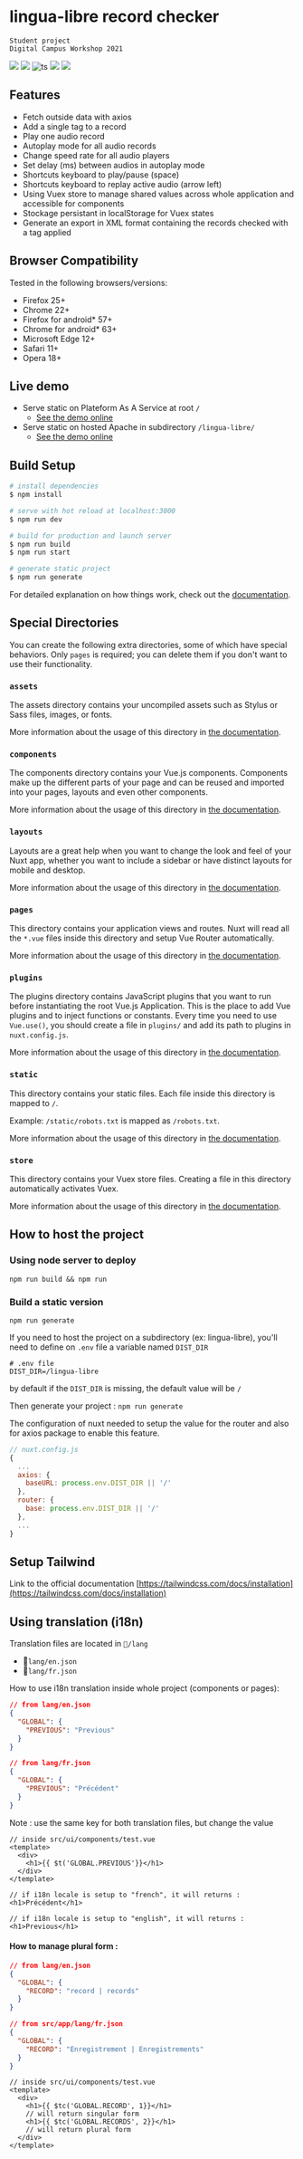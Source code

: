 # lingua-libre record checker

```
Student project
Digital Campus Workshop 2021
```

![](https://img.shields.io/badge/STUDENT-DC__PARIS-red)
![](https://img.shields.io/badge/tailwind-v2.2.16-blue)
![ts](https://flat.badgen.net/badge/-/TypeScript/blue?icon=typescript&label)
![](https://img.shields.io/badge/tailwind-v2.2.16-blue)
![](https://img.shields.io/badge/Nuxt-v2.15.8-green)

## Features

- Fetch outside data with axios
- Add a single tag to a record
- Play one audio record
- Autoplay mode for all audio records
- Change speed rate for all audio players
- Set delay (ms) between audios in autoplay mode
- Shortcuts keyboard to play/pause (space)
- Shortcuts keyboard to replay active audio (arrow left)
- Using Vuex store to manage shared values across whole application and accessible for components
- Stockage persistant in localStorage for Vuex states
- Generate an export in XML format containing the records checked with a tag applied

## Browser Compatibility

Tested in the following browsers/versions:

- Firefox 25+
- Chrome 22+
- Firefox for android\* 57+
- Chrome for android\* 63+
- Microsoft Edge 12+
- Safari 11+
- Opera 18+

## Live demo

- Serve static on Plateform As A Service at root `/`
  - [See the demo online](https://interface-lingua-libre.vercel.app)
- Serve static on hosted Apache in subdirectory `/lingua-libre/`
  - [See the demo online](http://projet.tekmedias.com/lingua-libre/)

## Build Setup

```bash
# install dependencies
$ npm install

# serve with hot reload at localhost:3000
$ npm run dev

# build for production and launch server
$ npm run build
$ npm run start

# generate static project
$ npm run generate
```

For detailed explanation on how things work, check out the [documentation](https://nuxtjs.org).

## Special Directories

You can create the following extra directories, some of which have special behaviors. Only `pages` is required; you can delete them if you don't want to use their functionality.

### `assets`

The assets directory contains your uncompiled assets such as Stylus or Sass files, images, or fonts.

More information about the usage of this directory in [the documentation](https://nuxtjs.org/docs/2.x/directory-structure/assets).

### `components`

The components directory contains your Vue.js components. Components make up the different parts of your page and can be reused and imported into your pages, layouts and even other components.

More information about the usage of this directory in [the documentation](https://nuxtjs.org/docs/2.x/directory-structure/components).

### `layouts`

Layouts are a great help when you want to change the look and feel of your Nuxt app, whether you want to include a sidebar or have distinct layouts for mobile and desktop.

More information about the usage of this directory in [the documentation](https://nuxtjs.org/docs/2.x/directory-structure/layouts).

### `pages`

This directory contains your application views and routes. Nuxt will read all the `*.vue` files inside this directory and setup Vue Router automatically.

More information about the usage of this directory in [the documentation](https://nuxtjs.org/docs/2.x/get-started/routing).

### `plugins`

The plugins directory contains JavaScript plugins that you want to run before instantiating the root Vue.js Application. This is the place to add Vue plugins and to inject functions or constants. Every time you need to use `Vue.use()`, you should create a file in `plugins/` and add its path to plugins in `nuxt.config.js`.

More information about the usage of this directory in [the documentation](https://nuxtjs.org/docs/2.x/directory-structure/plugins).

### `static`

This directory contains your static files. Each file inside this directory is mapped to `/`.

Example: `/static/robots.txt` is mapped as `/robots.txt`.

More information about the usage of this directory in [the documentation](https://nuxtjs.org/docs/2.x/directory-structure/static).

### `store`

This directory contains your Vuex store files. Creating a file in this directory automatically activates Vuex.

More information about the usage of this directory in [the documentation](https://nuxtjs.org/docs/2.x/directory-structure/store).

## How to host the project

### Using node server to deploy

```
npm run build && npm run
```

### Build a static version

```
npm run generate
```

If you need to host the project on a subdirectory (ex: lingua-libre), you'll need to define on `.env` file a variable named `DIST_DIR`

```
# .env file
DIST_DIR=/lingua-libre
```

by default if the `DIST_DIR` is missing, the default value will be `/`

Then generate your project : `npm run generate`

The configuration of nuxt needed to setup the value for the router and also for axios package to enable this feature.

```javascript
// nuxt.config.js
{
  ...
  axios: {
    baseURL: process.env.DIST_DIR || '/'
  },
  router: {
    base: process.env.DIST_DIR || '/'
  },
  ...
}
```

## Setup Tailwind

Link to the official documentation
[https://tailwindcss.com/docs/installation](https://tailwindcss.com/docs/installation)

## Using translation (i18n)

Translation files are located in `📁/lang`

- 📄`lang/en.json`
- 📄`lang/fr.json`

How to use i18n translation inside whole project (components or pages):

```json
// from lang/en.json
{
  "GLOBAL": {
    "PREVIOUS": "Previous"
  }
}

// from lang/fr.json
{
  "GLOBAL": {
    "PREVIOUS": "Précédent"
  }
}
```

Note : use the same key for both translation files, but change the value

```vue
// inside src/ui/components/test.vue
<template>
  <div>
    <h1>{{ $t('GLOBAL.PREVIOUS'}}</h1>
  </div>
</template>

// if i18n locale is setup to "french", it will returns :
<h1>Précédent</h1>

// if i18n locale is setup to "english", it will returns :
<h1>Previous</h1>
```

#### How to manage plural form :

```json
// from lang/en.json
{
  "GLOBAL": {
    "RECORD": "record | records"
  }
}

// from src/app/lang/fr.json
{
  "GLOBAL": {
    "RECORD": "Enregistrement | Enregistrements"
  }
}
```

```vue
// inside src/ui/components/test.vue
<template>
  <div>
    <h1>{{ $tc('GLOBAL.RECORD', 1}}</h1>
    // will return singular form
    <h1>{{ $tc('GLOBAL.RECORDS', 2}}</h1>
    // will return plural form
  </div>
</template>
```
